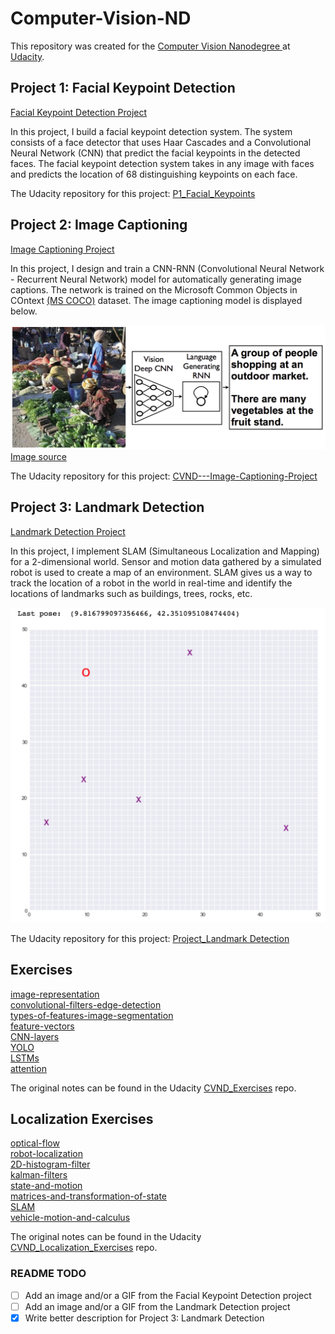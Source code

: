 # Computer-Vision-ND
This repository was created for the [Computer Vision Nanodegree ](https://www.udacity.com/course/computer-vision-nanodegree--nd891) at [Udacity](https://Udacity.com).

## Project 1: Facial Keypoint Detection

[Facial Keypoint Detection Project](project_1_facial_keypoints)<br/>

In this project, I build a facial keypoint detection system. The system consists of a face detector that uses Haar Cascades and a Convolutional Neural Network (CNN) that predict the facial keypoints in the detected faces. The facial keypoint detection system takes in any image with faces and predicts the location of 68 distinguishing keypoints on each face.

The Udacity repository for this project: [P1_Facial_Keypoints](https://github.com/udacity/P1_Facial_Keypoints)

## Project 2: Image Captioning

[Image Captioning Project](project_2_image_captioning_project)<br/>

In this project, I design and train a CNN-RNN (Convolutional Neural Network - Recurrent Neural Network) model for  automatically generating image captions. The network is trained on the Microsoft Common Objects in COntext [(MS COCO)](http://cocodataset.org/#home) dataset. The image captioning model is displayed below.

![Image Captioning Model](images/cnn_rnn_model.png?raw=true) [Image source](https://arxiv.org/pdf/1411.4555.pdf)

The Udacity repository for this project: [CVND---Image-Captioning-Project](https://github.com/udacity/CVND---Image-Captioning-Project)

## Project 3: Landmark Detection

[Landmark Detection Project](project_3_landmark_detection)<br/>

In this project, I implement SLAM (Simultaneous Localization and Mapping) for a 2-dimensional world.  Sensor and motion data gathered by a simulated robot is used to create a map of an environment. SLAM gives us a way to track the location of a robot in the world in real-time and identify the locations of landmarks such as buildings, trees, rocks, etc.

 <img src="images/robot_world.png?" width="512">

The Udacity repository for this project: [Project_Landmark Detection](https://github.com/udacity/CVND_Localization_Exercises/tree/master/Project_Landmark%20Detection)

## Exercises

[image-representation](exercises/1_1_Image_Representation)<br/>
[convolutional-filters-edge-detection](exercises/1_2_Convolutional_Filters_Edge_Detection)<br/>
[types-of-features-image-segmentation](exercises/1_3_Types_of_Features_Image_Segmentation)<br/>
[feature-vectors](exercises/1_4_Feature_Vectors)<br/>
[CNN-layers](exercises/1_5_CNN_Layers)<br/>
[YOLO](exercises/2_2_YOLO)<br/>
[LSTMs](exercises/2_4_LSTMs)<br/>
[attention](exercises/2_6_Attention)<br/>

The original notes can be found in the Udacity [CVND_Exercises](https://github.com/udacity/CVND_Exercises) repo.

##  Localization Exercises

[optical-flow](localization_exercises/4_1_Optical_Flow)<br/>
[robot-localization](localization_exercises/4_2_Robot_Localization)<br/>
[2D-histogram-filter](localization_exercises/4_3_2D_Histogram_Filter)<br/>
[kalman-filters](localization_exercises/4_4_Kalman_Filters)<br/>
[state-and-motion](localization_exercises/4_5_State_and_Motion)<br/>
[matrices-and-transformation-of-state](localization_exercises/4_6_Matrices_and_Transformation_of_State)<br/>
[SLAM](localization_exercises/4_7_SLAM)<br/>
[vehicle-motion-and-calculus](localization_exercises/4_8_Vehicle_Motion_and_Calculus)<br/>

The original notes can be found in the Udacity [CVND_Localization_Exercises](https://github.com/udacity/CVND_Localization_Exercises) repo.



### README TODO
- [ ] Add an image and/or a GIF from the Facial Keypoint Detection project
- [ ] Add an image and/or a GIF from the Landmark Detection project
- [x] Write better description for Project 3: Landmark Detection
